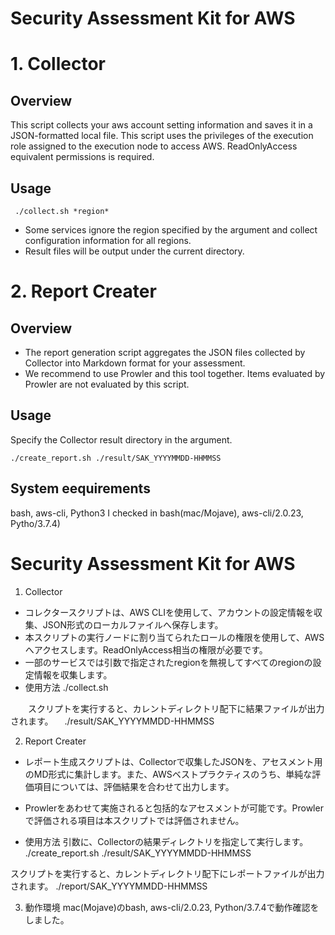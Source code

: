 # Security Assessment Kit for AWS

# 1. Collector
## Overview
This script collects your aws account setting information and saves it in a JSON-formatted local file.
This script uses the privileges of the execution role assigned to the execution node to access AWS. ReadOnlyAccess equivalent permissions is required.


## Usage
```
 ./collect.sh *region*
```
 * Some services ignore the region specified by the argument and collect configuration information for all regions.
 * Result files will be output under the current directory.

# 2. Report Creater
## Overview
* The report generation script aggregates the JSON files collected by Collector into Markdown format for your assessment. 
* We recommend to use Prowler and this tool together. Items evaluated by Prowler are not evaluated by this script.

## Usage
Specify the Collector result directory in the argument.
```
./create_report.sh ./result/SAK_YYYYMMDD-HHMMSS
```
## System eequirements
bash, aws-cli, Python3
I checked in bash(mac/Mojave), aws-cli/2.0.23, Pytho/3.7.4)


# Security Assessment Kit for AWS

1. Collector
- コレクタースクリプトは、AWS CLIを使用して、アカウントの設定情報を収集、JSON形式のローカルファイルへ保存します。
- 本スクリプトの実行ノードに割り当てられたロールの権限を使用して、AWSへアクセスします。ReadOnlyAccess相当の権限が必要です。
- 一部のサービスでは引数で指定されたregionを無視してすべてのregionの設定情報を収集します。
- 使用方法
  ./collect.sh <region name>

　　スクリプトを実行すると、カレントディレクトリ配下に結果ファイルが出力されます。
　./result/SAK_YYYYMMDD-HHMMSS

2. Report Creater
- レポート生成スクリプトは、Collectorで収集したJSONを、アセスメント用のMD形式に集計します。また、AWSベストプラクティスのうち、単純な評価項目については、評価結果を合わせて出力します。
- Prowlerをあわせて実施されると包括的なアセスメントが可能です。Prowlerで評価される項目は本スクリプトでは評価されません。

- 使用方法
 引数に、Collectorの結果ディレクトリを指定して実行します。
 ./create_report.sh ./result/SAK_YYYYMMDD-HHMMSS

 スクリプトを実行すると、カレントディレクトリ配下にレポートファイルが出力されます。
 ./report/SAK_YYYYMMDD-HHMMSS

 3. 動作環境
 mac(Mojave)のbash, aws-cli/2.0.23, Python/3.7.4で動作確認をしました。
  
